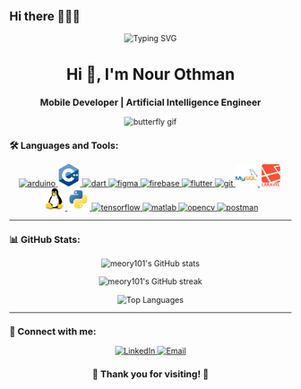 ## Hi there 👋🍄🌸

<p align="center">
  <img src="https://readme-typing-svg.demolab.com?font=Fira+Code&size=24&pause=1000&color=8A2BE2&center=true&vCenter=true&width=1000&lines=Welcome+to+Nour's+Profile!+🌸;Full-Stack+Mobile+Developer+%7C+AI+Engineer+🤖" alt="Typing SVG" width="1000"/>
</p>

<h1 align="center">Hi 👋, I'm Nour Othman</h1>

<h3 align="center">Mobile Developer | Artificial Intelligence Engineer</h3>

<p align="center">
  <img src="https://i.pinimg.com/originals/c4/ff/f0/c4fff0ad83693d40f17b1d7efed0cd84.gif" width="width: 100%;" height="100" alt="butterfly gif"/>
</p>

### 🛠️ Languages and Tools:

<p align="center">
  <a href="https://www.arduino.cc/" target="_blank" rel="noreferrer">
    <img src="https://cdn.worldvectorlogo.com/logos/arduino-1.svg" alt="arduino" width="40" height="40"/>
  </a> 
  <a href="https://www.w3schools.com/cpp/" target="_blank" rel="noreferrer">
    <img src="https://raw.githubusercontent.com/devicons/devicon/master/icons/cplusplus/cplusplus-original.svg" alt="cplusplus" width="40" height="40"/>
  </a>
  <a href="https://dart.dev" target="_blank" rel="noreferrer">
    <img src="https://www.vectorlogo.zone/logos/dartlang/dartlang-icon.svg" alt="dart" width="40" height="40"/>
  </a>
  <a href="https://www.figma.com/" target="_blank" rel="noreferrer">
    <img src="https://www.vectorlogo.zone/logos/figma/figma-icon.svg" alt="figma" width="40" height="40"/>
  </a>
  <a href="https://firebase.google.com/" target="_blank" rel="noreferrer">
    <img src="https://www.vectorlogo.zone/logos/firebase/firebase-icon.svg" alt="firebase" width="40" height="40"/>
  </a>
  <a href="https://flutter.dev/" target="_blank" rel="noreferrer">
    <img src="https://www.vectorlogo.zone/logos/flutterio/flutterio-icon.svg" alt="flutter" width="40" height="40"/>
  </a>
  <a href="https://git-scm.com/" target="_blank" rel="noreferrer">
    <img src="https://www.vectorlogo.zone/logos/git-scm/git-scm-icon.svg" alt="git" width="40" height="40"/>
  </a>
  <a href="https://www.mysql.com/" target="_blank" rel="noreferrer">
    <img src="https://raw.githubusercontent.com/devicons/devicon/master/icons/mysql/mysql-original-wordmark.svg" alt="mysql" width="40" height="40"/>
  </a>
  <a href="https://laravel.com/" target="_blank" rel="noreferrer">
    <img src="https://raw.githubusercontent.com/devicons/devicon/master/icons/laravel/laravel-plain-wordmark.svg" alt="laravel" width="40" height="40"/>
  </a>
  <a href="https://www.linux.org/" target="_blank" rel="noreferrer">
    <img src="https://raw.githubusercontent.com/devicons/devicon/master/icons/linux/linux-original.svg" alt="linux" width="40" height="40"/>
  </a>
  <a href="https://www.python.org/" target="_blank" rel="noreferrer">
    <img src="https://raw.githubusercontent.com/devicons/devicon/master/icons/python/python-original.svg" alt="python" width="40" height="40"/>
  </a>
  <a href="https://www.tensorflow.org/" target="_blank" rel="noreferrer">
    <img src="https://www.vectorlogo.zone/logos/tensorflow/tensorflow-icon.svg" alt="tensorflow" width="40" height="40"/>
  </a>
  <a href="https://www.mathworks.com/" target="_blank" rel="noreferrer">
    <img src="https://upload.wikimedia.org/wikipedia/commons/2/21/Matlab_Logo.png" alt="matlab" width="40" height="40"/>
  </a>
  <a href="https://opencv.org/" target="_blank" rel="noreferrer">
    <img src="https://www.vectorlogo.zone/logos/opencv/opencv-icon.svg" alt="opencv" width="40" height="40"/>
  </a>
  <a href="https://www.postman.com/" target="_blank" rel="noreferrer">
    <img src="https://www.vectorlogo.zone/logos/getpostman/getpostman-icon.svg" alt="postman" width="40" height="40"/>
  </a>
</p>

---

### 📊 GitHub Stats:

<p align="center">
  <img align="center" src="https://github-readme-stats.vercel.app/api?username=meory101&show_icons=true&theme=radical&bg_color=00000000" alt="meory101's GitHub stats" />
</p>

<p align="center">
  <img align="center" src="https://github-readme-streak-stats.herokuapp.com/?user=meory101&theme=radical&background=00000000" alt="meory101's GitHub streak" />
</p>

<p align="center">
  <img align="center" src="https://github-readme-stats.vercel.app/api/top-langs/?username=meory101&layout=compact&theme=radical&bg_color=00000000" alt="Top Languages" />
</p>

---

### 🌸 Connect with me:

<p align="center">
  <a href="https://www.linkedin.com/in/nour-othman-85758626a/" target="_blank">
    <img src="https://img.shields.io/badge/LinkedIn-%236e7eff.svg?style=for-the-badge&logo=linkedin&logoColor=white" alt="LinkedIn" />
  </a>
  <a href="mailto:othmannour2001@gmail.com">
    <img src="https://img.shields.io/badge/Email-%23ff6666.svg?style=for-the-badge&logo=gmail&logoColor=white" alt="Email" />
  </a>
</p>

<h3 align="center">🌸 Thank you for visiting! 🌸</h3>
